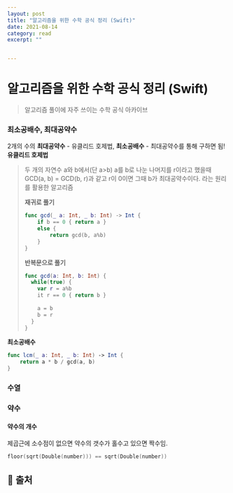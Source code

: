 ```yaml
---
layout: post
title: "알고리즘을 위한 수학 공식 정리 (Swift)" 
date: 2021-08-14
category: read 
excerpt: ""


---
```


# 알고리즘을 위한 수학 공식 정리 (Swift)

> 알고리즘 풀이에 자주 쓰이는 수학 공식 아카이브

### 최소공배수, 최대공약수

2개의 수의 **최대공약수** - 유클리드 호제법, **최소공배수** - 최대공약수를 통해 구하면 됨!
**유클리드 호제법**

> 두 개의 자연수 a와 b에서(단 a>b) a를 b로 나눈 나머지를 r이라고 했을때 
> GCD(a, b) = GCD(b, r)과 같고 r이 0이면 그때 b가 최대공약수이다. 라는 원리를 활용한 알고리즘
>
> **재귀로 풀기**
>
> ```swift
> func gcd(_ a: Int, _ b: Int) -> Int {
>     if b == 0 { return a }
>     else {
>         return gcd(b, a%b)
>     }
> }
> ```
>
> **반복문으로 풀기**
>
> ```swift
> func gcd(a: Int, b: Int) {
>   while(true) {
>     var r = a%b
>     it r == 0 { return b }
>     
>     a = b
>     b = r
>   }
> }
> ```

**최소공배수**

```swift
func lcm(_ a: Int, _ b: Int) -> Int {
    return a * b / gcd(a, b)
}
```



### 수열



### 약수

#### 약수의 개수

제곱근에 소수점이 없으면 약수의 갯수가 홀수고 있으면 짝수임.

```swift
floor(sqrt(Double(number))) == sqrt(Double(number))
```







## 🔗 출처

